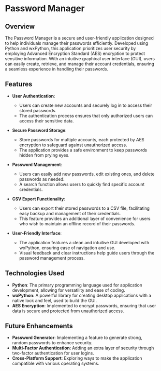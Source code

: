 # Password Manager

## Overview
The Password Manager is a secure and user-friendly application designed to help individuals manage their passwords efficiently. Developed using Python and wxPython, this application prioritizes user security by employing Advanced Encryption Standard (AES) encryption to protect sensitive information. With an intuitive graphical user interface (GUI), users can easily create, retrieve, and manage their account credentials, ensuring a seamless experience in handling their passwords.

## Features
- **User Authentication**: 
  - Users can create new accounts and securely log in to access their stored passwords.
  - The authentication process ensures that only authorized users can access their sensitive data.

- **Secure Password Storage**: 
  - Store passwords for multiple accounts, each protected by AES encryption to safeguard against unauthorized access.
  - The application provides a safe environment to keep passwords hidden from prying eyes.

- **Password Management**: 
  - Users can easily add new passwords, edit existing ones, and delete passwords as needed.
  - A search function allows users to quickly find specific account credentials.

- **CSV Export Functionality**: 
  - Users can export their stored passwords to a CSV file, facilitating easy backup and management of their credentials.
  - This feature provides an additional layer of convenience for users who wish to maintain an offline record of their passwords.

- **User-Friendly Interface**: 
  - The application features a clean and intuitive GUI developed with wxPython, ensuring ease of navigation and use.
  - Visual feedback and clear instructions help guide users through the password management process.

## Technologies Used
- **Python**: The primary programming language used for application development, allowing for versatility and ease of coding.
- **wxPython**: A powerful library for creating desktop applications with a native look and feel, used to build the GUI.
- **AES Encryption**: Implemented to encrypt passwords, ensuring that user data is secure and protected from unauthorized access.

## Future Enhancements
- **Password Generator**: Implementing a feature to generate strong, random passwords to enhance security.
- **Multi-Factor Authentication**: Adding an extra layer of security through two-factor authentication for user logins.
- **Cross-Platform Support**: Exploring ways to make the application compatible with various operating systems.
